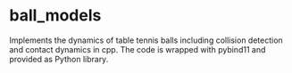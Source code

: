 # ball_models
Implements the dynamics of table tennis balls including collision detection and contact dynamics in cpp. The code is wrapped with pybind11 and provided as Python library.
